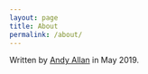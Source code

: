 ```yaml
---
layout: page
title: About
permalink: /about/
---
```


Written by [Andy Allan](https://www.gravitystorm.co.uk/) in May 2019.
